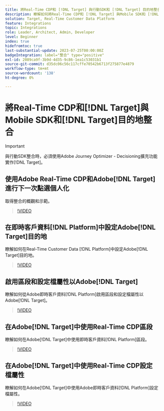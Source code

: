 ```yaml
---
title: 將Real-Time CDP和 [!DNL Target] 與行動SDK和 [!DNL Target] 目的地整合
description: 瞭解如何將Real-Time CDP和 [!DNL Target] 與Mobile SDK和 [!DNL Target] 目的地整合。
solution: Target, Real-Time Customer Data Platform
feature: Integrations
topic: Integrations
role: Leader, Architect, Admin, Developer
level: Beginner
index: true
hidefromtoc: true
last-substantial-update: 2023-07-25T00:00:00Z
badgeIntegration: label="整合" type="positive"
exl-id: 2089ca9f-3b9d-4d35-9c86-1ea1c53031b1
source-git-commit: d35dc06c56c117cffe70542b6713f275877e4879
workflow-type: tm+mt
source-wordcount: '138'
ht-degree: 0%

---
```


# 將Real-Time CDP和[!DNL Target]與Mobile SDK和[!DNL Target]目的地整合

>[!IMPORTANT]
>
>與行動SDK整合時，必須使用Adobe Journey Optimizer - Decisioning擴充功能實作[!DNL Target]。

## 使用Adobe Real-Time CDP和Adobe[!DNL Target]進行下一次點選個人化

取得整合的概觀和示範。

>[!VIDEO](https://video.tv.adobe.com/v/340091?quality=12&learn=on)


## 在即時客戶資料[!DNL Platform]中設定Adobe[!DNL Target]目的地

瞭解如何在Real-Time Customer Data [!DNL Platform]中設定Adobe[!DNL Target]目的地。

>[!VIDEO](https://video.tv.adobe.com/v/3418799/?learn=on)

## 啟用區段和設定檔屬性以Adobe[!DNL Target]

瞭解如何從Adobe即時客戶資料[!DNL Platform]啟用區段和設定檔屬性以Adobe[!DNL Target]。

>[!VIDEO](https://video.tv.adobe.com/v/3419036/?learn=on)

## 在Adobe[!DNL Target]中使用Real-Time CDP區段

瞭解如何在Adobe[!DNL Target]中使用即時客戶資料[!DNL Platform]區段。

>[!VIDEO](https://video.tv.adobe.com/v/3419149/?learn=on)

## 在Adobe[!DNL Target]中使用Real-Time CDP設定檔屬性

瞭解如何在Adobe[!DNL Target]中使用Adobe即時客戶資料[!DNL Platform]設定檔屬性。

>[!VIDEO](https://video.tv.adobe.com/v/3419318/?learn=on)
